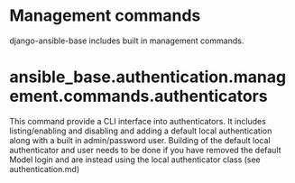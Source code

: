 # Management commands

django-ansible-base includes built in management commands.

# ansible_base.authentication.management.commands.authenticators

This command provide a CLI interface into authenticators. It includes listing/enabling and disabling and adding a default local authentication along with a built in admin/password user. Building of the default local authenticator and user needs to be done if you have removed the default Model login and are instead using the local authenticator class (see authentication.md)
